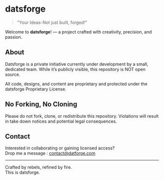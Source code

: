 # datsforge

> "Your Ideas-Not just built, forged!"

Welcome to **datsforge**! — a project crafted with creativity, precision, and passion.

## About

Datsforge is a private initiative currently under development by a small, dedicated team. While it’s publicly visible, this repository is NOT open source.

All code, designs, and content are proprietary and protected under the datsforge Proprietary License.

## No Forking, No Cloning

Please do not fork, clone, or redistribute this repository. Violations will result in take down notices and potential legal consequences.

## Contact

Interested in collaborating or gaining licensed access?  
Drop me a message : contact@datforge.com

---

Crafted by rebels, refined by fire.  
This is datsforge.
